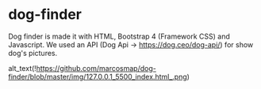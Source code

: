 # dog-finder
Dog finder is made it with HTML, Bootstrap 4 (Framework CSS) and Javascript. We used an API (Dog Api -> https://dog.ceo/dog-api/) for show dog's pictures.

alt_text(!https://github.com/marcosmap/dog-finder/blob/master/img/127.0.0.1_5500_index.html_.png)
